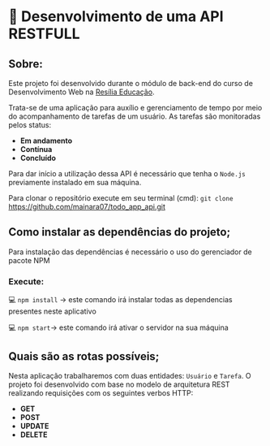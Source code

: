 
# :rocket: Desenvolvimento de uma API RESTFULL
## Sobre: 
Este projeto foi desenvolvido durante o módulo de back-end do curso de Desenvolvimento Web na [Resília Educação](https://www.resilia.work). 

Trata-se de uma aplicação para auxílio e gerenciamento de tempo por meio do acompanhamento de tarefas de um usuário. As tarefas são monitoradas pelos status:
<strong>
*  Em andamento 
*  Contínua 
*  Concluído 
</strong>

Para dar início a utilização dessa API é necessário que tenha o `Node.js` previamente instalado em sua máquina. 

Para clonar o repositório execute em seu terminal (cmd):
`git clone` https://github.com/mainara07/todo_app_api.git

## Como instalar as dependências do projeto;
Para instalação das dependências é necessário o uso do gerenciador de pacote NPM

### Execute: 

 💻 `npm install` -> este comando irá instalar todas as dependencias presentes neste aplicativo

 💻  `npm start`-> este comando irá ativar o servidor na sua máquina

## Quais são as rotas possíveis;

Nesta aplicação trabalharemos com duas entidades: `Usuário` e `Tarefa`.
O projeto foi desenvolvido com base no modelo de arquitetura REST realizando requisições com os seguintes verbos HTTP: 

* **GET**
* **POST**
* **UPDATE** 
* **DELETE**

